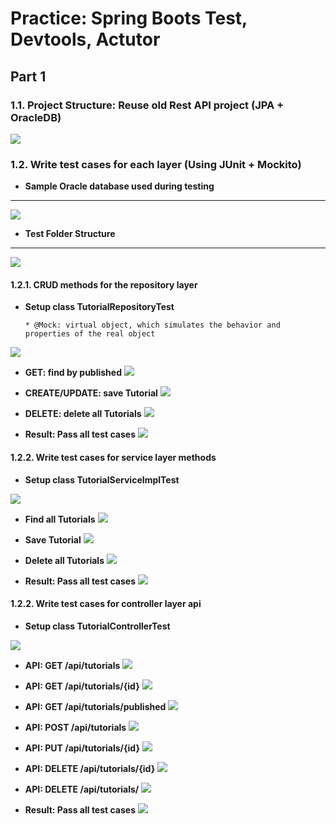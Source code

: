 # Practice: Spring Boots Test, Devtools, Actutor

## Part 1

### 1.1. Project Structure: Reuse old Rest API project (JPA + OracleDB)

![](./image/Structure%20Program.PNG)

### 1.2. Write test cases for each layer (Using JUnit + Mockito)

  * **Sample Oracle database used during testing**  
---
![](./image/Database.PNG)

* **Test Folder Structure**
---
![](./image/test-structure.PNG)

#### 1.2.1. CRUD methods for the repository layer

* **Setup class TutorialRepositoryTest**
  ````
  * @Mock: virtual object, which simulates the behavior and properties of the real object
  ````
![](./image/bean-repository.PNG)

* **GET: find by published** 
![](./image/find-by-published-repository.PNG)

* **CREATE/UPDATE: save Tutorial**
![](./image/save-tutorial-repository.PNG)

* **DELETE: delete all Tutorials**
![](./image/delete-all-repository.PNG)

* **Result: Pass all test cases**
![](./image/result-repository.PNG)

#### 1.2.2. Write test cases for service layer methods
* **Setup class TutorialServiceImplTest**

![](./image/set-up-service.PNG)

* **Find all Tutorials** 
![](./image/find-all-service.PNG)

* **Save Tutorial**
![](./image/save-tutorial-service.PNG)

* **Delete all Tutorials**
![](./image/delete-all-service.PNG)

* **Result: Pass all test cases**
![](./image/result-service.PNG)

#### 1.2.2. Write test cases for controller layer api
* **Setup class TutorialControllerTest**

![](./image/setup-controller.PNG)

* **API: GET /api/tutorials** 
![](./image/get-all-tutorials-controller.PNG)

* **API: GET /api/tutorials/{id}**
![](./image/get-tutorial-by-id-controller.PNG)

* **API: GET /api/tutorials/published**
![](./image/find-by-published-controller.PNG)


* **API: POST /api/tutorials**
![](./image/create-tutorial-controller.PNG)
* **API: PUT /api/tutorials/{id}**
![](./image/update-tutorial-controller.PNG)
* **API: DELETE /api/tutorials/{id}**
![](./image/delete-tur-controller.PNG)
* **API: DELETE /api/tutorials/**
![](./image/delete-all-t%E1%BB%A7-controller.PNG)

* **Result: Pass all test cases**
![](./image/result-controller.PNG)
